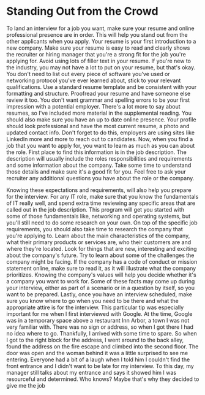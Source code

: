 # Standing Out from the Crowd

To land an interview for a job you want, make sure your resume and online professional presence are in order. This will help you stand out from the other applicants when you apply. Your resume is your first introduction to a new company. Make sure your resume is easy to read and clearly shows the recruiter or hiring manager that you're a strong fit for the job you're applying for. Avoid using lots of filler text in your resume. If you're new to the industry, you may not have a lot to put on your resume, but that's okay. You don't need to list out every piece of software you've used or networking protocol you've ever learned about, stick to your relevant qualifications. Use a standard resume template and be consistent with your formatting and structure. Proofread your resume and have someone else review it too. You don't want grammar and spelling errors to be your first impression with a potential employer. There's a lot more to say about resumes, so I've included more material in the supplemental reading. You should also make sure you have an up to date online presence. Your profile should look professional and have the most current resume, a photo and updated contact info. Don't forget to do this, employers are using sites like LinkedIn more and more to reach out to candidates. Now, when you find a job that you want to apply for, you want to learn as much as you can about the role. First place to find this information is in the job description. The description will usually include the roles responsibilities and requirements and some information about the company. Take some time to understand those details and make sure it's a good fit for you. Feel free to ask your recruiter any additional questions you have about the role or the company.

Knowing these expectations and requirements, will also help you prepare for the interview. For any IT role, make sure that you know the fundamentals of IT really well, and spend extra time reviewing any specific areas that are called out in the job description. This program will get you started with some of those fundamentals like, networking and operating systems, but you'll still need to do some research on your own. On top of the specific job requirements, you should also take time to research the company that you're applying to. Learn about the main characteristics of the company, what their primary products or services are, who their customers are and where they're located. Look for things that are new, interesting and exciting about the company's future. Try to learn about some of the challenges the company might be facing. If the company has a code of conduct or mission statement online, make sure to read it, as it will illustrate what the company prioritizes. Knowing the company's values will help you decide whether it's a company you want to work for. Some of these facts may come up during your interview, either as part of a scenario or in a question by itself, so you want to be prepared. Lastly, once you have an interview scheduled, make sure you know where to go when you need to be there and what the appropriate attire is for the interview. This particular tip was especially important for me when I first interviewed with Google. At the time, Google was in a temporary space above a restaurant Inn Arbor, a town I was not very familiar with. There was no sign or address, so when I got there I had no idea where to go. Thankfully, I arrived with some time to spare. So when I got to the right block for the address, I went around to the back alley, found the address on the fire escape and climbed into the second floor. The door was open and the woman behind it was a little surprised to see me entering. Everyone had a bit of a laugh when I told him I couldn't find the front entrance and I didn't want to be late for my interview. To this day, my manager still talks about my entrance and says it showed him I was resourceful and determined. Who knows? Maybe that's why they decided to give me the job
